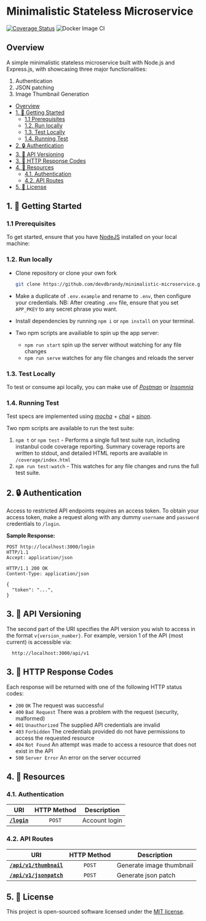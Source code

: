 # Minimalistic Stateless Microservice

[![Coverage Status](https://coveralls.io/repos/github/devdbrandy/minimalistic-microservice/badge.svg?branch=master)](https://coveralls.io/github/devdbrandy/minimalistic-microservice?branch=master)
![Docker Image CI](https://github.com/devdbrandy/minimalistic-microservice/workflows/Docker%20Image%20CI/badge.svg?branch=master)

## Overview

A simple minimalistic stateless microservice built with Node.js and Express.js, with showcasing three major functionalities:

1. Authentication
2. JSON patching
3. Image Thumbnail Generation

<!-- TOC depthFrom:2 -->

- [Overview](#overview)
- [1. :rocket: Getting Started](#1-rocket-getting-started)
  - [1.1 Prerequisites](#11-prerequisites)
  - [1.2. Run locally](#12-run-locally)
  - [1.3. Test Locally](#13-test-locally)
  - [1.4. Running Test](#14-running-test)
- [2. :lock: Authentication](#2-lock-authentication)
- [3. :bookmark: API Versioning](#3-bookmark-api-versioning)
- [3. :green_heart: HTTP Response Codes](#3-green_heart-http-response-codes)
- [4. :bookmark: Resources](#4-bookmark-resources)
  - [4.1. Authentication](#41-authentication)
  - [4.2. API Routes](#42-api-routes)
- [5. :pencil: License](#5-pencil-license)

<!-- /TOC -->

## 1. :rocket: Getting Started

### 1.1 Prerequisites

To get started, ensure that you have [NodeJS](https://nodejs.org/en/download/) installed on your local machine:

### 1.2. Run locally

- Clone repository or clone your own fork

  ```bash
  git clone https://github.com/devdbrandy/minimalistic-microservice.git
  ```

- Make a duplicate of `.env.example` and rename to `.env`, then configure your credentials.
  NB: After creating `.env` file, ensure that you set `APP_PKEY` to any secret phrase you want.
- Install dependencies by running `npm i` or `npm install` on your terminal.
- Two npm scripts are availiable to spin up the app server:
  - `npm run start` spin up the server without watching for any file changes
  - `npm run serve` watches for any file changes and reloads the server

### 1.3. Test Locally

To test or consume api locally, you can make use of [_Postman_](https://www.getpostman.com) or [_Insomnia_](https://insomnia.rest/download/)

### 1.4. Running Test

Test specs are implemented using [_mocha_](https://mochajs.org) + [_chai_](https://chiajs.com) + [_sinon_](https://sinonjs.org).

Two npm scripts are available to run the test suite:

1. `npm t` or `npm test` - Performs a single full test suite run, including instanbul code coverage reporting. Summary coverage reports are written to stdout, and detailed HTML reports are available in `/coverage/index.html`
2. `npm run test:watch` - This watches for any file changes and runs the full test suite.

## 2. :lock: Authentication

Access to restricted API endpoints requires an access token. To obtain your access token, make a request along with any dummy `username` and `password` credentials to `/login`.

**Sample Response:**

```http
POST http://localhost:3000/login
HTTP/1.1
Accept: application/json

HTTP/1.1 200 OK
Content-Type: application/json

{
  "token": "...",
}
```

## 3. :bookmark: API Versioning

The second part of the URI specifies the API version you wish to access in the format `v{version_number}`.
For example, version 1 of the API (most current) is accessible via:

```http
  http://localhost:3000/api/v1
```

## 3. :green_heart: HTTP Response Codes

Each response will be returned with one of the following HTTP status codes:

- `200` `OK` The request was successful
- `400` `Bad Request` There was a problem with the request (security, malformed)
- `401` `Unauthorized` The supplied API credentials are invalid
- `403` `Forbidden` The credentials provided do not have permissions to access the requested resource
- `404` `Not Found` An attempt was made to access a resource that does not exist in the API
- `500` `Server Error` An error on the server occurred

## 4. :bookmark: Resources

### 4.1. Authentication

| URI                                            | HTTP Method | Description   |
| ---------------------------------------------- | :---------: | ------------- |
| [<code>**/login**</code>](/docs/POST_login.md) |   `POST`    | Account login |

### 4.2. API Routes

| URI                                                           | HTTP Method | Description              |
| ------------------------------------------------------------- | :---------: | ------------------------ |
| [<code>**/api/v1/thumbnail**</code>](/docs/POST_thumbnail.md) |   `POST`    | Generate image thumbnail |
| [<code>**/api/v1/jsonpatch**</code>](/docs/POST_jsonpatch.md) |   `POST`    | Generate json patch      |

## 5. :pencil: License

This project is open-sourced software licensed under the [MIT license](https://opensource.org/licenses/MIT).
